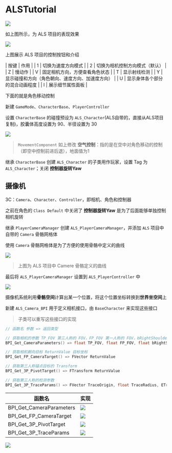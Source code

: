 # ALSTutorial

![](Image/001.png)

如上图所示，为 ALS 项目的表现效果

![](Image/002.png)

上图展示 ALS 项目的控制按钮和介绍

| 按键 | 作用 |
| 1 | 切换为速度方向模式 |
| 2 | 切换为相机控制方向模式（默认） |
| Z | 慢动作 |
| V | 固定相机方向，方便查看角色状态 |
| T | 显示射线检测 |
| Y | 显示碰撞和方向（角色朝向、速度方向、加速度方向） |
| U | 显示身体各个部分的混合动画程度 |
| I | 展示细节属性面板 |

下面的就是角色移动控制

新建 `GameMode`、`CharacterBase`、`PlayerController`

设置 `CharacterBase` 的碰撞预设为 `ALS_Character`(ALS自带的，直接从ALS项目复制)，胶囊体高度设置为 90、半径设置为 30

![](Image/003.png)

> `MovementComponent` 如上修改
> **空气控制**：指的是在空中对角色移动的控制（即空中控制前进后退），地面值为1

继承 `CharacterBase` 创建 `ALS_Character` 的子类用作玩家，设置 Tag 为 `ALS_Character`；关闭 **控制器旋转Yaw**

## 摄像机

3C：`Camera`、`Character`、`Controller`，即相机、角色和控制器

之前在角色的 `Class Default` 中关闭了 **控制器旋转Yaw** 是为了后面能够单独控制相机旋转

继承 `PlayerCameraManager` 创建 `ALS_PlayerCameraManager`，并添加 `ALS` 项目中自带的 `Camera` 骨骼网格体

使用 `Camera` 骨骼网格体是为了方便的使用骨骼中定义的曲线

![](Image/004.png)

> 上图为 ALS 项目中 Camere 骨骼定义的曲线

最后将 `ALS_PlayerCameraManager` 设置到 `ALS_PlayerController` 中

![](Image/005.png)

摄像机系统利用**骨骼空间**计算出某一个位置，将这个位置坐标转换到**世界坐空间**上

新建 `ALS_Camera_BPI` 用于定义相机接口，由 `BaseCharacter` 来实现这些接口

> 子类可以重写这些接口的实现

```cpp
// 函数名 参数 => 返回类型

// 获取相机的参数 TP_FOV 第三人称的 FOV，FP_FOV 第一人称的 FOV，bRightShoulder 是否在右肩
BPI_Get_CameraParameters() => float TP_FOV, float FP_FOV, float bRightShoulder

// 获取相机朝向目标 ReturnValue 目标坐标
BPI_Get_FP_CameraTarget() => FVector ReturnValue

// 获取第三人称锚点目标的 Transform
BPI_Get_3P_PivotTarget() => FTransform ReturnValue

// 获取第三人称的检测参数 
BPI_Get_3P_TraceParams() => FVector TraceOrigin, float TraceRadius, ETraceType TraceChannel
```
| 函数名 | 实现 |
| --- | --- |
| BPI_Get_CameraParameters | ![](Image/010.png) |
| BPI_Get_FP_CameraTarget | ![](Image/008.png) |
| BPI_Get_3P_PivotTarget | ![](Image/009.png) |
| BPI_Get_3P_TraceParams | ![](Image/007.png) | 

![](Image/006.png)

